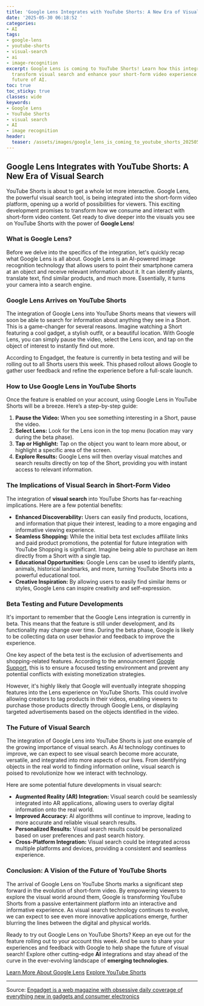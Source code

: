 ```yaml
---
title: 'Google Lens Integrates with YouTube Shorts: A New Era of Visual Search'
date: '2025-05-30 06:18:52 '
categories:
- AI
tags:
- google-lens
- youtube-shorts
- visual-search
- ai
- image-recognition
excerpt: Google Lens is coming to YouTube Shorts! Learn how this integration will
  transform visual search and enhance your short-form video experience. Explore the
  future of AI.
toc: true
toc_sticky: true
classes: wide
keywords:
- Google Lens
- YouTube Shorts
- visual search
- AI
- image recognition
header:
  teaser: /assets/images/google_lens_is_coming_to_youtube_shorts_20250530061851.jpg
---
```


## Google Lens Integrates with YouTube Shorts: A New Era of Visual Search

YouTube Shorts is about to get a whole lot more interactive. Google Lens, the powerful visual search tool, is being integrated into the short-form video platform, opening up a world of possibilities for viewers. This exciting development promises to transform how we consume and interact with short-form video content. Get ready to dive deeper into the visuals you see on YouTube Shorts with the power of **Google Lens**!

### What is Google Lens?

Before we delve into the specifics of the integration, let's quickly recap what Google Lens is all about. Google Lens is an AI-powered image recognition technology that allows users to point their smartphone camera at an object and receive relevant information about it. It can identify plants, translate text, find similar products, and much more. Essentially, it turns your camera into a search engine.

### Google Lens Arrives on YouTube Shorts

The integration of Google Lens into YouTube Shorts means that viewers will soon be able to search for information about anything they see in a Short. This is a game-changer for several reasons. Imagine watching a Short featuring a cool gadget, a stylish outfit, or a beautiful location. With Google Lens, you can simply pause the video, select the Lens icon, and tap on the object of interest to instantly find out more.

According to Engadget, the feature is currently in beta testing and will be rolling out to all Shorts users this week. This phased rollout allows Google to gather user feedback and refine the experience before a full-scale launch.

### How to Use Google Lens in YouTube Shorts

Once the feature is enabled on your account, using Google Lens in YouTube Shorts will be a breeze. Here’s a step-by-step guide:

1.  **Pause the Video:** When you see something interesting in a Short, pause the video.
2.  **Select Lens:** Look for the Lens icon in the top menu (location may vary during the beta phase).
3.  **Tap or Highlight:** Tap on the object you want to learn more about, or highlight a specific area of the screen.
4.  **Explore Results:** Google Lens will then overlay visual matches and search results directly on top of the Short, providing you with instant access to relevant information.

### The Implications of Visual Search in Short-Form Video

The integration of **visual search** into YouTube Shorts has far-reaching implications. Here are a few potential benefits:

*   **Enhanced Discoverability:** Users can easily find products, locations, and information that pique their interest, leading to a more engaging and informative viewing experience.
*   **Seamless Shopping:** While the initial beta test excludes affiliate links and paid product promotions, the potential for future integration with YouTube Shopping is significant. Imagine being able to purchase an item directly from a Short with a single tap.
*   **Educational Opportunities:** Google Lens can be used to identify plants, animals, historical landmarks, and more, turning YouTube Shorts into a powerful educational tool.
*   **Creative Inspiration:** By allowing users to easily find similar items or styles, Google Lens can inspire creativity and self-expression.

### Beta Testing and Future Developments

It's important to remember that the Google Lens integration is currently in beta. This means that the feature is still under development, and its functionality may change over time. During the beta phase, Google is likely to be collecting data on user behavior and feedback to improve the experience.

One key aspect of the beta test is the exclusion of advertisements and shopping-related features. According to the announcement [Google Support](https://support.google.com), this is to ensure a focused testing environment and prevent any potential conflicts with existing monetization strategies.

However, it's highly likely that Google will eventually integrate shopping features into the Lens experience on YouTube Shorts. This could involve allowing creators to tag products in their videos, enabling viewers to purchase those products directly through Google Lens, or displaying targeted advertisements based on the objects identified in the video.

### The Future of Visual Search

The integration of Google Lens into YouTube Shorts is just one example of the growing importance of visual search. As AI technology continues to improve, we can expect to see visual search become more accurate, versatile, and integrated into more aspects of our lives. From identifying objects in the real world to finding information online, visual search is poised to revolutionize how we interact with technology.

Here are some potential future developments in visual search:

*   **Augmented Reality (AR) Integration:** Visual search could be seamlessly integrated into AR applications, allowing users to overlay digital information onto the real world.
*   **Improved Accuracy:** AI algorithms will continue to improve, leading to more accurate and reliable visual search results.
*   **Personalized Results:** Visual search results could be personalized based on user preferences and past search history.
*   **Cross-Platform Integration:** Visual search could be integrated across multiple platforms and devices, providing a consistent and seamless experience.

### Conclusion: A Vision of the Future of YouTube Shorts

The arrival of Google Lens on YouTube Shorts marks a significant step forward in the evolution of short-form video. By empowering viewers to explore the visual world around them, Google is transforming YouTube Shorts from a passive entertainment platform into an interactive and informative experience. As visual search technology continues to evolve, we can expect to see even more innovative applications emerge, further blurring the lines between the digital and physical worlds.

Ready to try out Google Lens on YouTube Shorts? Keep an eye out for the feature rolling out to your account this week. And be sure to share your experiences and feedback with Google to help shape the future of visual search! Explore other cutting-edge **AI** integrations and stay ahead of the curve in the ever-evolving landscape of **emerging technologies**.

[Learn More About Google Lens](https://lens.google.com/)
[Explore YouTube Shorts](https://www.youtube.com/shorts/)


---

Source: [Engadget is a web magazine with obsessive daily coverage of everything new in gadgets and consumer electronics](https://www.engadget.com/entertainment/youtube/google-lens-is-coming-to-youtube-shorts-221803755.html?src=rss)